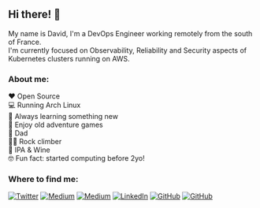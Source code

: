<h2>Hi there! 👋</h2>

My name is David, I'm a DevOps Engineer working remotely from the south of France.\
I'm currently focused on Observability, Reliability and Security aspects of Kubernetes clusters running on AWS.

<h3>About me:</h3>

❤️ Open Source \
💻 Running Arch Linux \
🎯 Always learning something new \
💾 Enjoy old adventure games \
👶 Dad \
🧗‍♂️ Rock climber \
🍺 IPA & Wine \
🤓 Fun fact: started computing before 2yo!
<br>
</div>

<h3>Where to find me:</h3>

<!-- https://github.com/simple-icons/simple-icons/blob/develop/slugs.md -->
[![Twitter](https://img.shields.io/badge/Twitter-1D9BF0?logo=twitter&logoColor=fff&style=for-the-badge)](https://twitter.com/0xdotdc) 
[![Medium](https://img.shields.io/badge/Medium-fff?logo=medium&logoColor=000&style=for-the-badge)](https://medium.com/@dotdc#gh-dark-mode-only) 
[![Medium](https://img.shields.io/badge/Medium-000?logo=medium&logoColor=fff&style=for-the-badge)](https://medium.com/@dotdc#gh-light-mode-only) 
[![LinkedIn](https://img.shields.io/badge/LinkedIn-0077b5?logo=linkedin&style=for-the-badge)](https://www.linkedin.com/in/davidcalvertfr/) 
[![GitHub](https://img.shields.io/badge/GitHub-fff?logo=github&logoColor=000&style=for-the-badge)](https://github.com/dotdc#gh-dark-mode-only) 
[![GitHub](https://img.shields.io/badge/GitHub-000?logo=github&logoColor=fff&style=for-the-badge)](https://github.com/dotdc#gh-light-mode-only) 
